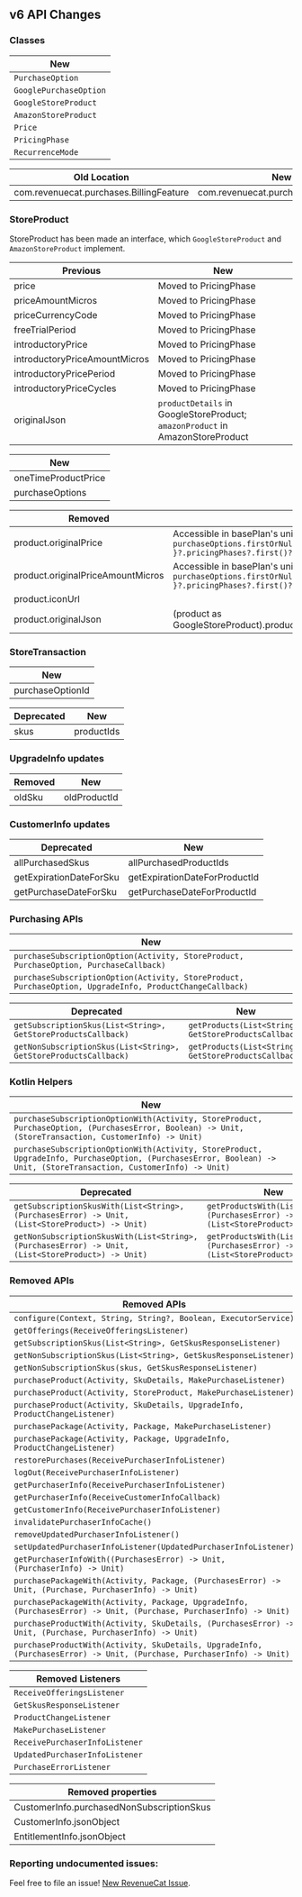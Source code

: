## v6 API Changes

### Classes

| New                    |
|------------------------|
| `PurchaseOption`       |
| `GooglePurchaseOption` |
| `GoogleStoreProduct`   |
| `AmazonStoreProduct`   |
| `Price`                |
| `PricingPhase`         |
| `RecurrenceMode`       |

| Old Location                            | New Location                                   |
|-----------------------------------------|------------------------------------------------|
| com.revenuecat.purchases.BillingFeature | com.revenuecat.purchases.models.BillingFeature |

### StoreProduct

StoreProduct has been made an interface, which `GoogleStoreProduct` and `AmazonStoreProduct` implement.

| Previous                      | New                                                                           |
|-------------------------------|-------------------------------------------------------------------------------|
| price                         | Moved to PricingPhase                                                         |
| priceAmountMicros             | Moved to PricingPhase                                                         |
| priceCurrencyCode             | Moved to PricingPhase                                                         |
| freeTrialPeriod               | Moved to PricingPhase                                                         |
| introductoryPrice             | Moved to PricingPhase                                                         |
| introductoryPriceAmountMicros | Moved to PricingPhase                                                         |
| introductoryPricePeriod       | Moved to PricingPhase                                                         |
| introductoryPriceCycles       | Moved to PricingPhase                                                         |
| originalJson                  | `productDetails` in GoogleStoreProduct; `amazonProduct` in AmazonStoreProduct |

| New                 |
|---------------------|
| oneTimeProductPrice |
| purchaseOptions     |

| Removed                           |  | 
|-----------------------------------|--|
| product.originalPrice             | Accessible in basePlan's unique pricing phase `purchaseOptions.firstOrNull{ it.isBasePlan }?.pricingPhases?.first()?.formattedPrice` |
| product.originalPriceAmountMicros | Accessible in basePlan's unique pricing phase `purchaseOptions.firstOrNull{ it.isBasePlan }?.pricingPhases?.first()?.priceAmountMicros` |
| product.iconUrl                  |  | 
| product.originalJson              |(product as GoogleStoreProduct).productDetails |

### StoreTransaction

| New              |
|------------------|
| purchaseOptionId |

| Deprecated | New        |
|------------|------------|
| skus       | productIds |

### UpgradeInfo updates


| Removed | New          |
|---------|--------------|
| oldSku  | oldProductId |


### CustomerInfo updates

| Deprecated              | New                           |
|-------------------------|-------------------------------|
| allPurchasedSkus        | allPurchasedProductIds        |
| getExpirationDateForSku | getExpirationDateForProductId |
| getPurchaseDateForSku   | getPurchaseDateForProductId   |

### Purchasing APIs

| New                                                                                                      |
|----------------------------------------------------------------------------------------------------------|
| `purchaseSubscriptionOption(Activity, StoreProduct, PurchaseOption, PurchaseCallback)`                   |
| `purchaseSubscriptionOption(Activity, StoreProduct, PurchaseOption, UpgradeInfo, ProductChangeCallback)` |

| Deprecated                                                       | New                                                   |
|------------------------------------------------------------------|-------------------------------------------------------|
| `getSubscriptionSkus(List<String>, GetStoreProductsCallback)`    | `getProducts(List<String>, GetStoreProductsCallback)` |
| `getNonSubscriptionSkus(List<String>, GetStoreProductsCallback)` | `getProducts(List<String>, GetStoreProductsCallback)` |

### Kotlin Helpers

| New                                                                                                                                                                |
|--------------------------------------------------------------------------------------------------------------------------------------------------------------------|
| `purchaseSubscriptionOptionWith(Activity, StoreProduct, PurchaseOption, (PurchasesError, Boolean) -> Unit, (StoreTransaction, CustomerInfo) -> Unit)`              |
| `purchaseSubscriptionOptionWith(Activity, StoreProduct, UpgradeInfo, PurchaseOption, (PurchasesError, Boolean) -> Unit, (StoreTransaction, CustomerInfo) -> Unit)` |

| Deprecated                                                                                         | New                                                                                     |
|----------------------------------------------------------------------------------------------------|-----------------------------------------------------------------------------------------|
| `getSubscriptionSkusWith(List<String>, (PurchasesError) -> Unit, (List<StoreProduct>) -> Unit)`    | `getProductsWith(List<String>, (PurchasesError) -> Unit, (List<StoreProduct>) -> Unit)` |
| `getNonSubscriptionSkusWith(List<String>, (PurchasesError) -> Unit, (List<StoreProduct>) -> Unit)` | `getProductsWith(List<String>, (PurchasesError) -> Unit, (List<StoreProduct>) -> Unit)` |

### Removed APIs

| Removed APIs                                                                                                          |  
|-----------------------------------------------------------------------------------------------------------------------|
| `configure(Context, String, String?, Boolean, ExecutorService)`                                                       |
| `getOfferings(ReceiveOfferingsListener)`                                                                              |
| `getSubscriptionSkus(List<String>, GetSkusResponseListener)`                                                          |
| `getNonSubscriptionSkus(List<String>, GetSkusResponseListener)`                                                       |
| `getNonSubscriptionSkus(skus, GetSkusResponseListener)`                                                               |
| `purchaseProduct(Activity, SkuDetails, MakePurchaseListener)`                                                         |
| `purchaseProduct(Activity, StoreProduct, MakePurchaseListener)`                                                       |
| `purchaseProduct(Activity, SkuDetails, UpgradeInfo, ProductChangeListener)`                                           |
| `purchasePackage(Activity, Package, MakePurchaseListener)`                                                            |
| `purchasePackage(Activity, Package, UpgradeInfo, ProductChangeListener)`                                              |
| `restorePurchases(ReceivePurchaserInfoListener)`                                                                      |
| `logOut(ReceivePurchaserInfoListener)`                                                                                |
| `getPurchaserInfo(ReceivePurchaserInfoListener)`                                                                      |
| `getPurchaserInfo(ReceiveCustomerInfoCallback)`                                                                       |
| `getCustomerInfo(ReceivePurchaserInfoListener)`                                                                       |
| `invalidatePurchaserInfoCache()`                                                                                      |
| `removeUpdatedPurchaserInfoListener()`                                                                                |
| `setUpdatedPurchaserInfoListener(UpdatedPurchaserInfoListener)`                                                       |
| `getPurchaserInfoWith((PurchasesError) -> Unit, (PurchaserInfo) -> Unit)`                                             |
| `purchasePackageWith(Activity, Package, (PurchasesError) -> Unit, (Purchase, PurchaserInfo) -> Unit)`                 |
| `purchasePackageWith(Activity, Package, UpgradeInfo, (PurchasesError) -> Unit, (Purchase, PurchaserInfo) -> Unit)`    |
| `purchaseProductWith(Activity, SkuDetails, (PurchasesError) -> Unit, (Purchase, PurchaserInfo) -> Unit)`              |
| `purchaseProductWith(Activity, SkuDetails, UpgradeInfo, (PurchasesError) -> Unit, (Purchase, PurchaserInfo) -> Unit)` |

| Removed Listeners              |  
|--------------------------------|
| `ReceiveOfferingsListener`     |
| `GetSkusResponseListener`      |
| `ProductChangeListener`        |
| `MakePurchaseListener`         |
| `ReceivePurchaserInfoListener` |
| `UpdatedPurchaserInfoListener` |
| `PurchaseErrorListener`        |

| Removed properties                        |
|-------------------------------------------|
| CustomerInfo.purchasedNonSubscriptionSkus |
| CustomerInfo.jsonObject                   |
| EntitlementInfo.jsonObject                |

### Reporting undocumented issues:

Feel free to file an issue! [New RevenueCat Issue](https://github.com/RevenueCat/purchases-android/issues/new/).
